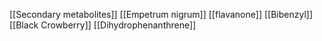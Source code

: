[[Secondary metabolites]]
[[Empetrum nigrum]]
[[flavanone]]
[[Bibenzyl]]
[[Black Crowberry]]
[[Dihydrophenanthrene]]
